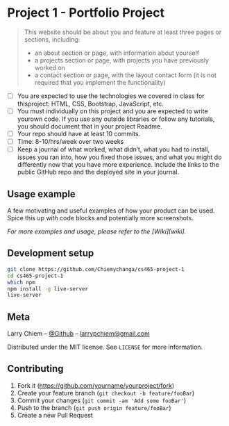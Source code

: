 # Project 1 - Portfolio Project
> This website should be about you and feature at least three pages or sections, including:
> - an about section or page, with information about yourself
> - a projects section or page, with projects you have previously worked on
> - a contact section or page, with the layout contact form (it is not required that you implement the functionality)


- [ ] You are expected to use the technologies we covered in class for thisproject: HTML, CSS, Bootstrap, JavaScript, etc.
- [ ] You must individually on this project and you are expected to write yourown code. If you use any outside libraries or follow any tutorials, you should document that in your project Readme.
- [ ] Your repo should have at least 10 commits.
- [ ] Time: 8-10/hrs/week over two weeks
- [ ] Keep a journal of what worked, what didn’t, what you had to install, issues you ran into, how you fixed those issues, and what you might do differently now that you have more experience. Include the links to the public GitHub repo and the deployed site in your journal.

## Usage example

A few motivating and useful examples of how your product can be used. Spice this up with code blocks and potentially more screenshots.

_For more examples and usage, please refer to the [Wiki][wiki]._

## Development setup


```sh
git clone https://github.com/Chiemychanga/cs465-project-1
cd cs465-project-1
which npm
npm install -g live-server
live-server
```

## Meta

Larry Chiem – [@Github](https://github.com/chiemychanga) – larrypchiem@gmail.com

Distributed under the MIT license. See ``LICENSE`` for more information.

## Contributing

1. Fork it (<https://github.com/yourname/yourproject/fork>)
2. Create your feature branch (`git checkout -b feature/fooBar`)
3. Commit your changes (`git commit -am 'Add some fooBar'`)
4. Push to the branch (`git push origin feature/fooBar`)
5. Create a new Pull Request

<!-- Markdown link & img dfn's -->
[bootstrap]: https://html5up.net/miniport
